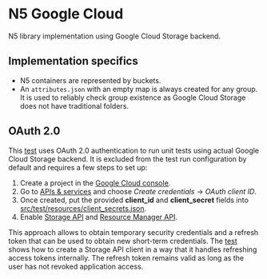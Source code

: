 # N5 Google Cloud
N5 library implementation using Google Cloud Storage backend.

## Implementation specifics
* N5 containers are represented by buckets.
* An `attributes.json` with an empty map is always created for any group. It is used to reliably check group existence as Google Cloud Storage does not have traditional folders.

## OAuth 2.0
This [test](https://github.com/saalfeldlab/n5-google-cloud/blob/master/src/test/java/org/janelia/saalfeldlab/n5/googlecloud/N5GoogleCloudStorageOAuth2Test.java) uses OAuth 2.0 authentication to run unit tests using actual Google Cloud Storage backend. It is excluded from the test run configuration by default and requires a few steps to set up:
1. Create a project in the [Google Cloud console](https://console.cloud.google.com).
1. Go to [APIs & services](https://console.cloud.google.com/apis/credentials) and choose *Create credentials* → *OAuth client ID*.
1. Once created, put the provided **client_id** and **client_secret** fields into [src/test/resources/client_secrets.json](https://github.com/saalfeldlab/n5-google-cloud/blob/master/src/test/resources/client_secrets.json).
1. Enable [Storage API](https://console.cloud.google.com/apis/library/storage-component.googleapis.com) and [Resource Manager API](https://console.cloud.google.com/apis/library/cloudresourcemanager.googleapis.com).

This approach allows to obtain temporary security credentials and a refresh token that can be used to obtain new short-term credentials. The [test](https://github.com/saalfeldlab/n5-google-cloud/blob/master/src/test/java/org/janelia/saalfeldlab/n5/googlecloud/N5GoogleCloudStorageOAuth2Test.java) shows how to create a Storage API client in a way that it handles refreshing access tokens internally.
The refresh token remains valid as long as the user has not revoked application access.
